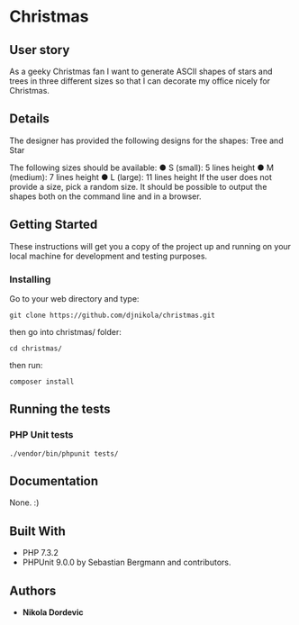 # Christmas

## User story
As a geeky Christmas fan I want to generate ASCII shapes of stars and trees in three different
sizes so that I can decorate my office nicely for Christmas.

## Details
The designer has provided the following designs for the shapes: Tree and Star

The following sizes should be available:
● S (small): 5 lines height
● M (medium): 7 lines height
● L (large): 11 lines height
If the user does not provide a size, pick a random size.
It should be possible to output the shapes both on the command line and in a browser.

## Getting Started

These instructions will get you a copy of the project up and running on your local machine for development and testing purposes. 

### Installing

Go to your web directory and type:
```
git clone https://github.com/djnikola/christmas.git
```

then go into christmas/ folder:
```
cd christmas/
```

then run:
```
composer install
```

## Running the tests

### PHP Unit tests

```
./vendor/bin/phpunit tests/
```

## Documentation 

None. :)


## Built With

* PHP 7.3.2
* PHPUnit 9.0.0 by Sebastian Bergmann and contributors.

## Authors

* **Nikola Dordevic**
